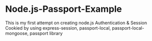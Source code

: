 # Node.js-Passport-Example
This is my first attempt on creating node.js Authentication &amp; Session Cookied by using express-session, passport-local, passport-local-mongoose, passport library
